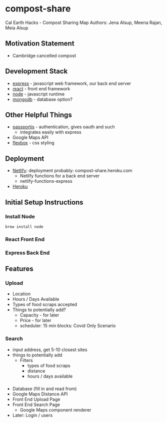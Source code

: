 # compost-share
Cal Earth Hacks - Compost Sharing Map
Authors: Jena Alsup, Meena Rajan, Meia Alsup

## Motivation Statement
* Cambridge cancelled compost

## Development Stack
* [express](https://expressjs.com/) - javascript web framework, our back end server
* [react](https://reactjs.org/) - front end framework
* [node](https://nodejs.org/en/) - javascript runtime
* [mongodb](https://www.mongodb.com/) - database option?

## Other Helpful Things
* [passportjs](http://www.passportjs.org/) - authentication, gives oauth and such
    * integrates easily with express
* Google Maps API
* [flexbox](https://css-tricks.com/snippets/css/a-guide-to-flexbox/) - css styling


## Deployment
* [Netlify](https://www.netlify/): deployment probably: compost-share.heroku.com
   * Netlify functions for a back end server
   * netlify-functions-express
* [Heroku](https://devcenter.heroku.com/articles/getting-started-with-nodejs?singlepage=true)
## Initial Setup Instructions

### Install Node
`brew install node`

### React Front End

### Express Back End

## Features

### Upload
* Location
* Hours / Days Available
* Types of food scraps accepted
* Things to potentially add?
    * Capacity - for later
    * Price - for later
    * scheduler: 15 min blocks: Covid Only Scenario

### Search
* input address, get 5-10 closest sites
* things to potentially add
    * Filters
        * types of food scraps
        * distance
        * hours / days available


###
* Database (fill in and read from)
* Google Maps Distance API
* Front End Upload Page
* Front End Search Page
    * Google Maps component renderer
* Later: Login / users

